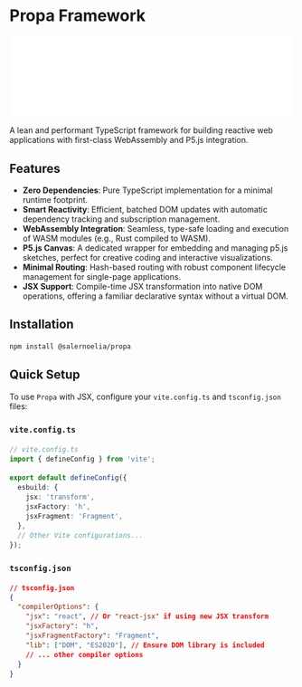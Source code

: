 # Propa Framework

![Propa Logo](./docs/public/logo.png)

A lean and performant TypeScript framework for building reactive web applications with first-class WebAssembly and P5.js integration.

## Features

* **Zero Dependencies**: Pure TypeScript implementation for a minimal runtime footprint.
* **Smart Reactivity**: Efficient, batched DOM updates with automatic dependency tracking and subscription management.
* **WebAssembly Integration**: Seamless, type-safe loading and execution of WASM modules (e.g., Rust compiled to WASM).
* **P5.js Canvas**: A dedicated wrapper for embedding and managing p5.js sketches, perfect for creative coding and interactive visualizations.
* **Minimal Routing**: Hash-based routing with robust component lifecycle management for single-page applications.
* **JSX Support**: Compile-time JSX transformation into native DOM operations, offering a familiar declarative syntax without a virtual DOM.

## Installation

```bash
npm install @salernoelia/propa
```

## Quick Setup

To use `Propa` with JSX, configure your `vite.config.ts` and `tsconfig.json` files:

### `vite.config.ts`

```typescript
// vite.config.ts
import { defineConfig } from 'vite';

export default defineConfig({
  esbuild: {
    jsx: 'transform',
    jsxFactory: 'h',
    jsxFragment: 'Fragment',
  },
  // Other Vite configurations...
});
```

### `tsconfig.json`

```json
// tsconfig.json
{
  "compilerOptions": {
    "jsx": "react", // Or "react-jsx" if using new JSX transform
    "jsxFactory": "h",
    "jsxFragmentFactory": "Fragment",
    "lib": ["DOM", "ES2020"], // Ensure DOM library is included
    // ... other compiler options
  }
}
```
